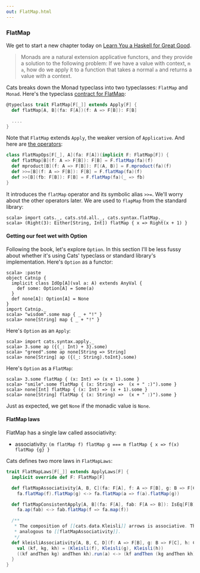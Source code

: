 ```yaml
---
out: FlatMap.html
---
```


  [fom]: http://learnyouahaskell.com/a-fistful-of-monads
  [FlatMapSource]: $catsBaseUrl$/core/src/main/scala/cats/FlatMap.scala
  [FlatMapSyntaxSource]: $catsBaseUrl$/core/src/main/scala/cats/syntax/flatMap.scala

### FlatMap

We get to start a new chapter today on [Learn You a Haskell for Great Good][fom].

> Monads are a natural extension applicative functors, and they provide a solution to the following problem: If we have a value with context, `m a`, how do we apply it to a function that takes a normal `a` and returns a value with a context.

Cats breaks down the Monad typeclass into two typeclasses: `FlatMap` and `Monad`.
Here's the typeclass [contract for FlatMap][FlatMapSource]:

```scala
@typeclass trait FlatMap[F[_]] extends Apply[F] {
  def flatMap[A, B](fa: F[A])(f: A => F[B]): F[B]

  ....
}
```

Note that `FlatMap` extends `Apply`, the weaker version of `Applicative`. And here are [the operators][FlatMapSyntaxSource]:

```scala
class FlatMapOps[F[_], A](fa: F[A])(implicit F: FlatMap[F]) {
  def flatMap[B](f: A => F[B]): F[B] = F.flatMap(fa)(f)
  def mproduct[B](f: A => F[B]): F[(A, B)] = F.mproduct(fa)(f)
  def >>=[B](f: A => F[B]): F[B] = F.flatMap(fa)(f)
  def >>[B](fb: F[B]): F[B] = F.flatMap(fa)(_ => fb)
}
```

It introduces the `flatMap` operator and its symbolic alias `>>=`. We'll worry about the other operators later. We are used to `flapMap` from the standard library:

```console:new
scala> import cats._, cats.std.all._, cats.syntax.flatMap._
scala> (Right(3): Either[String, Int]) flatMap { x => Right(x + 1) }
```

#### Getting our feet wet with Option

Following the book, let's explore `Option`. In this section I'll be less fussy about whether it's using Cats' typeclass or standard library's implementation. Here's `Option` as a functor:

```console
scala> :paste
object Catnip {
  implicit class IdOp[A](val a: A) extends AnyVal {
    def some: Option[A] = Some(a)
  }
  def none[A]: Option[A] = None
}
import Catnip._
scala> "wisdom".some map { _ + "!" }
scala> none[String] map { _ + "!" }
```

Here's `Option` as an `Apply`:

```console
scala> import cats.syntax.apply._
scala> 3.some ap ({(_: Int) + 3}.some)
scala> "greed".some ap none[String => String]
scala> none[String] ap ({(_: String).toInt}.some)
```

Here's `Option` as a `FlatMap`:


```console
scala> 3.some flatMap { (x: Int) => (x + 1).some }
scala> "smile".some flatMap { (x: String) =>  (x + " :)").some }
scala> none[Int] flatMap { (x: Int) => (x + 1).some }
scala> none[String] flatMap { (x: String) =>  (x + " :)").some }
```

Just as expected, we get `None` if the monadic value is `None`.

#### FlatMap laws

FlatMap has a single law called associativity:

- associativity: `(m flatMap f) flatMap g === m flatMap { x => f(x) flatMap {g} }`

Cats defines two more laws in `FlatMapLaws`:

```scala
trait FlatMapLaws[F[_]] extends ApplyLaws[F] {
  implicit override def F: FlatMap[F]

  def flatMapAssociativity[A, B, C](fa: F[A], f: A => F[B], g: B => F[C]): IsEq[F[C]] =
    fa.flatMap(f).flatMap(g) <-> fa.flatMap(a => f(a).flatMap(g))

  def flatMapConsistentApply[A, B](fa: F[A], fab: F[A => B]): IsEq[F[B]] =
    fa.ap(fab) <-> fab.flatMap(f => fa.map(f))

  /**
   * The composition of [[cats.data.Kleisli]] arrows is associative. This is
   * analogous to [[flatMapAssociativity]].
   */
  def kleisliAssociativity[A, B, C, D](f: A => F[B], g: B => F[C], h: C => F[D], a: A): IsEq[F[D]] = {
    val (kf, kg, kh) = (Kleisli(f), Kleisli(g), Kleisli(h))
    ((kf andThen kg) andThen kh).run(a) <-> (kf andThen (kg andThen kh)).run(a)
  }
}
```


